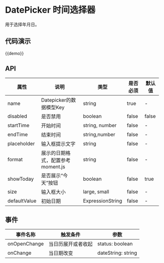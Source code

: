 # DatePicker 时间选择器

用于选择年月日。

## 代码演示

{{demo}}

## API

| 属性        | 说明     | 类型               | 是否必须  | 默认值   |
| --------- | ------ | ---------------- | ----- | ----- |
| name | Datepicker的数据模型Key | string | true | - |
| disabled | 是否禁用 | boolean | false | false |
| startTime | 开始时间 | string, number | false | -
| endTime | 结束时间 | string,number | false | -
| placeholder | 输入框提示文字 | string | false | -
| format | 展示的日期格式，配置参考 moment.js | string | false | -
| showToday | 是否展示“今天”按钮 | boolean | false | true | 
| size | 输入框大小 | large, small | false | -
| defaultValue | 初始日期 | ExpressionString | false | - |

## 事件

| 事件名称        | 触发条件   | 参数   |
| ----------- | ------ | ---- |
| onOpenChange     | 当日历展开或者收起  | status: boolean    |
| onChange | 当日期改变 | dateString: string    |
